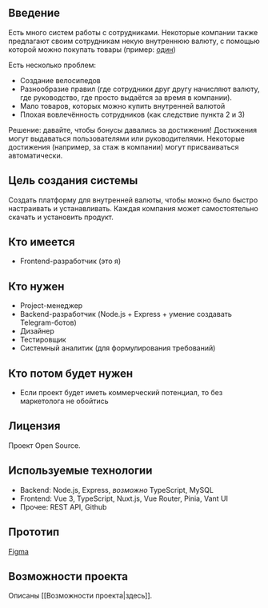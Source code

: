 ## Введение

Есть много систем работы с сотрудниками. Некоторые компании также предлагают своим сотрудникам некую внутреннюю валюту, с помощью которой можно покупать товары (пример: [один](https://vc.ru/hr/873645-nabit-tatuirovku-s-logo-kompanii-i-poobedat-s-sobstvennikom-kak-udovletvorit-potrebnost-sotrudnikov-v-priznanii))

Есть несколько проблем:
* Создание велосипедов
* Разнообразие правил (где сотрудники друг другу начисляют валюту, где руководство, где просто выдаётся за время в компании).
* Мало товаров, которых можно купить внутренней валютой
* Плохая вовлечённость сотрудников (как следствие пункта 2 и 3)

Решение: давайте, чтобы бонусы давались за достижения! Достижения могут выдаваться пользователями или руководителями. Некоторые достижения (например, за стаж в компании) могут присваиваться автоматически.

## Цель создания системы

Создать платформу для внутренней валюты, чтобы можно было быстро настраивать и устанавливать. Каждая компания может самостоятельно скачать и установить продукт.

## Кто имеется

- Frontend-разработчик (это я)

## Кто нужен

- Project-менеджер
- Backend-разработчик (Node.js + Express + умение создавать Telegram-ботов)
- Дизайнер
- Тестировщик
- Системный аналитик (для формулирования требований)

## Кто потом будет нужен

- Если проект будет иметь коммерческий потенциал, то без маркетолога не обойтись

## Лицензия

Проект Open Source.
## Используемые технологии

- Backend: Node.js, Express, *возможно* TypeScript, MySQL
- Frontend: Vue 3, TypeScript, Nuxt.js, Vue Router, Pinia, Vant UI
- Прочее: REST API, Github

## Прототип

[Figma](https://www.figma.com/file/kdguN7Tu4tYbqguPZC7mPt/Reward-System?type=design&node-id=0%3A1&mode=design&t=ssVo2Ieg8DPv6fdL-1)
## Возможности проекта

Описаны [[Возможности проекта|здесь]].